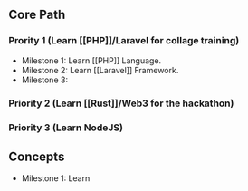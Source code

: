 ## **Core Path**

### Prority 1 (Learn [[PHP]]/Laravel for collage training)
- Milestone 1: Learn [[PHP]] Language.
- Milestone 2: Learn [[Laravel]] Framework.
- Milestone 3: 

### Priority 2 (Learn [[Rust]]/Web3 for the hackathon)


### Priority 3 (Learn NodeJS)

## **Concepts**

- Milestone 1: Learn
